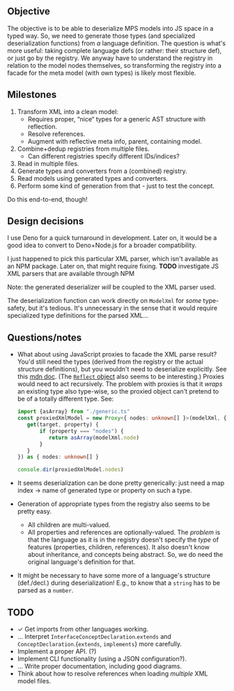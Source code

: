 ## Objective

The objective is to be able to deserialize MPS models into JS space in a typed way.
So, we need to generate those types (and specialized deserialization functions) from _a_ language definition.
The question is what's more useful: taking complete language defs (or rather: their structure def), or just go by the registry.
We anyway have to understand the registry in relation to the model nodes themselves, so transforming the registry into a facade for the meta model (with own types) is likely most flexible.


## Milestones

1. Transform XML into a clean model:
    * Requires proper, “nice“ types for a generic AST structure with reflection.
    * Resolve references.
    * Augment with reflective meta info, parent, containing model.
2. Combine+dedup registries from multiple files.
    * Can different registries specify different IDs/indices?
3. Read in multiple files.
4. Generate types and converters from a (combined) registry.
5. Read models using generated types and converters.
6. Perform some kind of generation from that - just to test the concept.

Do this end-to-end, though!


## Design decisions

I use Deno for a quick turnaround in development.
Later on, it would be a good idea to convert to Deno+Node.js for a broader compatibility.

I just happened to pick this particular XML parser, which isn't available as an NPM package.
Later on, that might require fixing.
**TODO**  investigate JS XML parsers that are available through NPM

Note: the generated deserializer _will_ be coupled to the XML parser used.

The deserialization function can work directly on `ModelXml` for _some_ type-safety, but it's tedious.
It's unnecessary in the sense that it would require specialized type definitions for the parsed XML...


## Questions/notes

* What about using JavaScript proxies to facade the XML parse result?
   You'd still need the types (derived from the registry or the actual structure definitions), but you wouldn't need to deserialize explicitly.
   See this [mdn doc](https://developer.mozilla.org/en-US/docs/Web/JavaScript/Reference/Global_Objects/Proxy).
   (The [`Reflect` object](https://developer.mozilla.org/en-US/docs/Web/JavaScript/Reference/Global_Objects/Reflect) also seems to be interesting.)
   Proxies would need to act recursively.
   The problem with proxies is that it _wraps_ an existing type also type-wise, so the proxied object can't pretend to be of a totally different type.
   See:

   ```typescript
   import {asArray} from "./generic.ts"
   const proxiedXmlModel = new Proxy<{ nodes: unknown[] }>(modelXml, {
      get(target, property) {
          if (property === "nodes") {
             return asArray(modelXml.node)
          }
      }
   }) as { nodes: unknown[] }
   
   console.dir(proxiedXmlModel.nodes)
   ```

* It seems deserialization can be done pretty generically: just need a map index &rarr; name of generated type or property on such a type.

* Generation of appropriate types from the registry also seems to be pretty easy.
  * All children are multi-valued.
  * All properties and references are optionally-valued.
  The _problem_ is that the language as it is in the registry doesn't specify the _type_ of features (properties, children, references).
  It also doesn't know about inheritance, and concepts being abstract.
  So, we do need the original language's definition for that.

* It might be necessary to have some more of a language's structure (def./decl.) during deserialization!
  E.g., to know that a `string` has to be parsed as a `number`.


## TODO

* &#10003; Get imports from other languages working.
* &hellip; Interpret `InterfaceConceptDeclaration`.`extends` and `ConceptDeclaration`.{`extends`, `implements`} more carefully.
* Implement a proper API. (?)
* Implement CLI functionality (using a JSON configuration?).
* &hellip; Write proper documentation, including good diagrams.
* Think about how to resolve references when loading _multiple_ XML model files.

